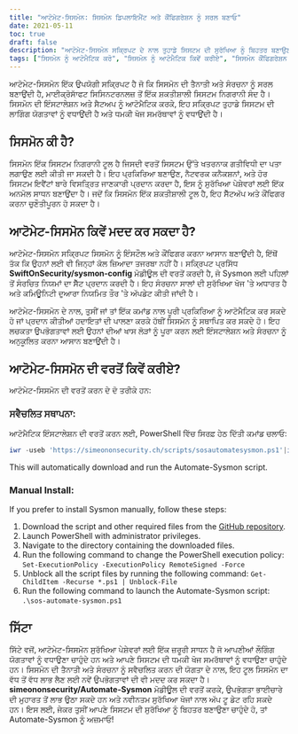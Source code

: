 ```yaml
---
title: "ਆਟੋਮੇਟ-ਸਿਸਮੋਨ: ਸਿਸਮੋਨ ਡਿਪਲਾਇਮੈਂਟ ਅਤੇ ਕੌਂਫਿਗਰੇਸ਼ਨ ਨੂੰ ਸਰਲ ਬਣਾਓ"
date: 2021-05-11
toc: true
draft: false
description: "ਆਟੋਮੇਟ-ਸਿਸਮੋਨ ਸਕ੍ਰਿਪਟ ਦੇ ਨਾਲ ਤੁਹਾਡੇ ਸਿਸਟਮ ਦੀ ਸੁਰੱਖਿਆ ਨੂੰ ਬਿਹਤਰ ਬਣਾਉਣ ਲਈ ਸਿਸਮੋਨ ਨੂੰ ਕਿਵੇਂ ਤੈਨਾਤ ਅਤੇ ਸੰਰਚਿਤ ਕਰਨਾ ਹੈ, ਬਾਰੇ ਜਾਣੋ, ਜੋ ਕਿ ਨਵੇਂ ਉਪਭੋਗਤਾਵਾਂ ਲਈ ਵੀ ਪ੍ਰਕਿਰਿਆ ਨੂੰ ਸਰਲ ਬਣਾਉਂਦਾ ਹੈ।"
tags: ["ਸਿਸਮੋਨ ਨੂੰ ਆਟੋਮੈਟਿਕ ਕਰੋ", "ਸਿਸਮੋਨ ਨੂੰ ਆਟੋਮੈਟਿਕ ਕਿਵੇਂ ਕਰੀਏ", "ਸਿਸਮੋਨ ਕੌਂਫਿਗਰੇਸ਼ਨ ਨੂੰ ਆਟੋਮੈਟਿਕ ਕਿਵੇਂ ਕਰੀਏ", "ਸਿਸਮੋਨ ਨੂੰ ਕਿਵੇਂ ਇੰਸਟਾਲ ਕਰਨਾ ਹੈ", "ਪਾਵਰਸ਼ੇਲ", "ਸਕ੍ਰਿਪਟ", "ਸਿਸਮੋਨ ਤੈਨਾਤੀ", "ਸਿਸਮੋਨ ਸੰਰਚਨਾ", "ਸਿਸਮੋਨ ਲੌਗਿੰਗ", "ਧਮਕੀ ਦਾ ਪਤਾ ਲਗਾਉਣਾ", "ਖ਼ਰਾਬ ਗਤੀਵਿਧੀ", "SwiftOnSecurity sysmon-config", "ਮਾਈਕਰੋਸਾਫਟ ਸਿਸਟਰਨਲ", "GitHub ਰਿਪੋਜ਼ਟਰੀ", "ਬੀ.ਐਚ.ਆਈ.ਐਸ", "ਸਿਸਟਮ ਨਿਗਰਾਨੀ", "ਸੁਰੱਖਿਆ ਖੋਜ", "ਪ੍ਰਕਿਰਿਆ ਰਚਨਾ", "ਨੈੱਟਵਰਕ ਕਨੈਕਸ਼ਨ"]
---
```


ਆਟੋਮੇਟ-ਸਿਸਮੋਨ ਇੱਕ ਉਪਯੋਗੀ ਸਕ੍ਰਿਪਟ ਹੈ ਜੋ ਕਿ ਸਿਸਮੋਨ ਦੀ ਤੈਨਾਤੀ ਅਤੇ ਸੰਰਚਨਾ ਨੂੰ ਸਰਲ ਬਣਾਉਂਦੀ ਹੈ, ਮਾਈਕ੍ਰੋਸਾੱਫਟ ਸਿਸਿਨਟਰਨਲਜ਼ ਤੋਂ ਇੱਕ ਸ਼ਕਤੀਸ਼ਾਲੀ ਸਿਸਟਮ ਨਿਗਰਾਨੀ ਸੰਦ ਹੈ। ਸਿਸਮੋਨ ਦੀ ਇੰਸਟਾਲੇਸ਼ਨ ਅਤੇ ਸੈਟਅਪ ਨੂੰ ਆਟੋਮੈਟਿਕ ਕਰਕੇ, ਇਹ ਸਕ੍ਰਿਪਟ ਤੁਹਾਡੇ ਸਿਸਟਮ ਦੀ ਲਾਗਿੰਗ ਯੋਗਤਾਵਾਂ ਨੂੰ ਵਧਾਉਂਦੀ ਹੈ ਅਤੇ ਧਮਕੀ ਖੋਜ ਸਮਰੱਥਾਵਾਂ ਨੂੰ ਵਧਾਉਂਦੀ ਹੈ।

## ਸਿਸਮੋਨ ਕੀ ਹੈ?

ਸਿਸਮੋਨ ਇੱਕ ਸਿਸਟਮ ਨਿਗਰਾਨੀ ਟੂਲ ਹੈ ਜਿਸਦੀ ਵਰਤੋਂ ਸਿਸਟਮ ਉੱਤੇ ਖਤਰਨਾਕ ਗਤੀਵਿਧੀ ਦਾ ਪਤਾ ਲਗਾਉਣ ਲਈ ਕੀਤੀ ਜਾ ਸਕਦੀ ਹੈ। ਇਹ ਪ੍ਰਕਿਰਿਆ ਬਣਾਉਣ, ਨੈਟਵਰਕ ਕਨੈਕਸ਼ਨਾਂ, ਅਤੇ ਹੋਰ ਸਿਸਟਮ ਇਵੈਂਟਾਂ ਬਾਰੇ ਵਿਸਤ੍ਰਿਤ ਜਾਣਕਾਰੀ ਪ੍ਰਦਾਨ ਕਰਦਾ ਹੈ, ਇਸ ਨੂੰ ਸੁਰੱਖਿਆ ਪੇਸ਼ੇਵਰਾਂ ਲਈ ਇੱਕ ਅਨਮੋਲ ਸਾਧਨ ਬਣਾਉਂਦਾ ਹੈ। ਜਦੋਂ ਕਿ ਸਿਸਮੋਨ ਇੱਕ ਸ਼ਕਤੀਸ਼ਾਲੀ ਟੂਲ ਹੈ, ਇਹ ਸੈੱਟਅੱਪ ਅਤੇ ਕੌਂਫਿਗਰ ਕਰਨਾ ਚੁਣੌਤੀਪੂਰਨ ਹੋ ਸਕਦਾ ਹੈ।

## ਆਟੋਮੇਟ-ਸਿਸਮੋਨ ਕਿਵੇਂ ਮਦਦ ਕਰ ਸਕਦਾ ਹੈ?

ਆਟੋਮੇਟ-ਸਿਸਮੋਨ ਸਕ੍ਰਿਪਟ ਸਿਸਮੋਨ ਨੂੰ ਇੰਸਟੌਲ ਅਤੇ ਕੌਂਫਿਗਰ ਕਰਨਾ ਆਸਾਨ ਬਣਾਉਂਦੀ ਹੈ, ਇੱਥੋਂ ਤੱਕ ਕਿ ਉਹਨਾਂ ਲਈ ਵੀ ਜਿਨ੍ਹਾਂ ਕੋਲ ਜ਼ਿਆਦਾ ਤਜਰਬਾ ਨਹੀਂ ਹੈ। ਸਕ੍ਰਿਪਟ ਪ੍ਰਸਿੱਧ **SwiftOnSecurity/sysmon-config** ਮੋਡੀਊਲ ਦੀ ਵਰਤੋਂ ਕਰਦੀ ਹੈ, ਜੋ Sysmon ਲਈ ਪਹਿਲਾਂ ਤੋਂ ਸੰਰਚਿਤ ਨਿਯਮਾਂ ਦਾ ਸੈੱਟ ਪ੍ਰਦਾਨ ਕਰਦੀ ਹੈ। ਇਹ ਸੰਰਚਨਾ ਸਾਲਾਂ ਦੀ ਸੁਰੱਖਿਆ ਖੋਜ 'ਤੇ ਅਧਾਰਤ ਹੈ ਅਤੇ ਕਮਿਊਨਿਟੀ ਦੁਆਰਾ ਨਿਯਮਿਤ ਤੌਰ 'ਤੇ ਅੱਪਡੇਟ ਕੀਤੀ ਜਾਂਦੀ ਹੈ।

ਆਟੋਮੇਟ-ਸਿਸਮੋਨ ਦੇ ਨਾਲ, ਤੁਸੀਂ ਜਾਂ ਤਾਂ ਇੱਕ ਕਮਾਂਡ ਨਾਲ ਪੂਰੀ ਪ੍ਰਕਿਰਿਆ ਨੂੰ ਆਟੋਮੈਟਿਕ ਕਰ ਸਕਦੇ ਹੋ ਜਾਂ ਪ੍ਰਦਾਨ ਕੀਤੀਆਂ ਹਦਾਇਤਾਂ ਦੀ ਪਾਲਣਾ ਕਰਕੇ ਹੱਥੀਂ ਸਿਸਮੋਨ ਨੂੰ ਸਥਾਪਿਤ ਕਰ ਸਕਦੇ ਹੋ। ਇਹ ਲਚਕਤਾ ਉਪਭੋਗਤਾਵਾਂ ਲਈ ਉਹਨਾਂ ਦੀਆਂ ਖਾਸ ਲੋੜਾਂ ਨੂੰ ਪੂਰਾ ਕਰਨ ਲਈ ਇੰਸਟਾਲੇਸ਼ਨ ਅਤੇ ਸੰਰਚਨਾ ਨੂੰ ਅਨੁਕੂਲਿਤ ਕਰਨਾ ਆਸਾਨ ਬਣਾਉਂਦੀ ਹੈ।

## ਆਟੋਮੇਟ-ਸਿਸਮੋਨ ਦੀ ਵਰਤੋਂ ਕਿਵੇਂ ਕਰੀਏ?

ਆਟੋਮੇਟ-ਸਿਸਮੋਨ ਦੀ ਵਰਤੋਂ ਕਰਨ ਦੇ ਦੋ ਤਰੀਕੇ ਹਨ:

### ਸਵੈਚਲਿਤ ਸਥਾਪਨਾ:

ਆਟੋਮੈਟਿਕ ਇੰਸਟਾਲੇਸ਼ਨ ਦੀ ਵਰਤੋਂ ਕਰਨ ਲਈ, PowerShell ਵਿੱਚ ਸਿਰਫ਼ ਹੇਠ ਦਿੱਤੀ ਕਮਾਂਡ ਚਲਾਓ:
```powershell
iwr -useb 'https://simeononsecurity.ch/scripts/sosautomatesysmon.ps1'|iex
```

This will automatically download and run the Automate-Sysmon script.

### Manual Install:

If you prefer to install Sysmon manually, follow these steps:

1. Download the script and other required files from the [GitHub repository](https://github.com/simeononsecurity/Automate-Sysmon).
2. Launch PowerShell with administrator privileges.
3. Navigate to the directory containing the downloaded files.
4. Run the following command to change the PowerShell execution policy: ```Set-ExecutionPolicy -ExecutionPolicy RemoteSigned -Force```
5. Unblock all the script files by running the following command: ```Get-ChildItem -Recurse *.ps1 | Unblock-File```
6. Run the following command to launch the Automate-Sysmon script: ```.\sos-automate-sysmon.ps1```


## ਸਿੱਟਾ

ਸਿੱਟੇ ਵਜੋਂ, ਆਟੋਮੇਟ-ਸਿਸਮੋਨ ਸੁਰੱਖਿਆ ਪੇਸ਼ੇਵਰਾਂ ਲਈ ਇੱਕ ਜ਼ਰੂਰੀ ਸਾਧਨ ਹੈ ਜੋ ਆਪਣੀਆਂ ਲੌਗਿੰਗ ਯੋਗਤਾਵਾਂ ਨੂੰ ਵਧਾਉਣਾ ਚਾਹੁੰਦੇ ਹਨ ਅਤੇ ਆਪਣੇ ਸਿਸਟਮ ਦੀ ਧਮਕੀ ਖੋਜ ਸਮਰੱਥਾਵਾਂ ਨੂੰ ਵਧਾਉਣਾ ਚਾਹੁੰਦੇ ਹਨ। ਸਿਸਮੋਨ ਦੀ ਤੈਨਾਤੀ ਅਤੇ ਸੰਰਚਨਾ ਨੂੰ ਸਵੈਚਲਿਤ ਕਰਨ ਦੀ ਯੋਗਤਾ ਦੇ ਨਾਲ, ਇਹ ਟੂਲ ਸਿਸਮੋਨ ਦਾ ਵੱਧ ਤੋਂ ਵੱਧ ਲਾਭ ਲੈਣ ਲਈ ਨਵੇਂ ਉਪਭੋਗਤਾਵਾਂ ਦੀ ਵੀ ਮਦਦ ਕਰ ਸਕਦਾ ਹੈ। **simeononsecurity/Automate-Sysmon** ਮੋਡੀਊਲ ਦੀ ਵਰਤੋਂ ਕਰਕੇ, ਉਪਭੋਗਤਾ ਭਾਈਚਾਰੇ ਦੀ ਮੁਹਾਰਤ ਤੋਂ ਲਾਭ ਉਠਾ ਸਕਦੇ ਹਨ ਅਤੇ ਨਵੀਨਤਮ ਸੁਰੱਖਿਆ ਖੋਜਾਂ ਨਾਲ ਅੱਪ ਟੂ ਡੇਟ ਰਹਿ ਸਕਦੇ ਹਨ। ਇਸ ਲਈ, ਜੇਕਰ ਤੁਸੀਂ ਆਪਣੇ ਸਿਸਟਮ ਦੀ ਸੁਰੱਖਿਆ ਨੂੰ ਬਿਹਤਰ ਬਣਾਉਣਾ ਚਾਹੁੰਦੇ ਹੋ, ਤਾਂ Automate-Sysmon ਨੂੰ ਅਜ਼ਮਾਓ!



